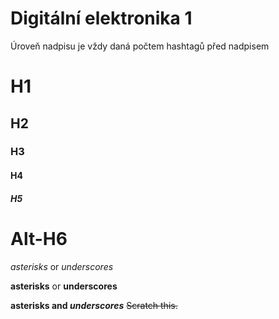 # Digitální elektronika 1
Úroveň nadpisu je vždy daná počtem hashtagů před nadpisem

# H1
## H2
### H3
#### H4
##### H5
Alt-H6
======



*asterisks* or _underscores_

**asterisks** or __underscores__

**asterisks and _underscores_**
~~Scratch this.~~
